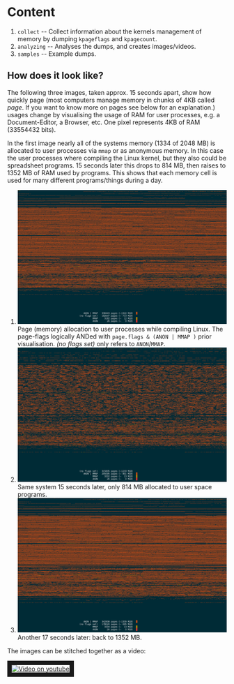 Content
========

1. `collect` -- Collect information about the kernels management of memory by dumping `kpageflags` and `kpagecount`.
2. `analyzing` -- Analyses the dumps, and creates images/videos.
3. `samples` -- Example dumps.

How does it look like?
-----------------------------

The following three images, taken approx. 15 seconds apart, show how quickly page (most computers manage memory in chunks of 4KB called _page_. If you want to know more on pages see below for an explanation.) usages change by visualising the usage of RAM for user processes, e.g. a Document-Editor, a Browser, etc. One pixel represents 4KB of RAM (33554432 bits).

In the first image nearly all of the systems memory (1334 of 2048 MB) is allocated to user processes via `mmap` or as anonymous memory. In this case the user processes where compiling the Linux kernel, but they also could be spreadsheet programs. 15 seconds later this drops to 814 MB, then raises to 1352 MB of RAM used by programs. This shows that each memory cell is used for many different programs/things during a day.

1. ![1st image](assets/devel-vm-kpageflags-1271004914.png) Page (memory) allocation to user processes while compiling Linux. The page-flags logically ANDed with `page.flags & (ANON | MMAP )` prior visualisation.  _(no flags set)_ only refers to `ANON`/`MMAP`.
2. ![2nd mage](assets/devel-vm-kpageflags-1271004930.png) Same system 15 seconds later, only 814 MB allocated to user space programs.
3. ![3rd image](assets/devel-vm-kpageflags-1271004947.png) Another 17 seconds later: back to 1352 MB.

The images can be stitched together as a video:

<a href="http://www.youtube.com/watch?feature=player_embedded&v=58mPLSDYHwE" target="_blank"><img src="http://img.youtube.com/vi/58mPLSDYHwE/0.jpg" alt="Video on youtube" width="240" height="180" border="10" /></a>


